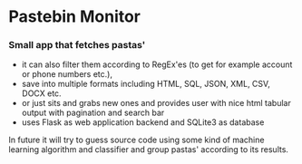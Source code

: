 # Pastebin Monitor
### Small app that fetches pastas'

* it can also filter them according to RegEx'es (to get for example account or phone numbers etc.),
* save into multiple formats including HTML, SQL, JSON, XML, CSV, DOCX etc.
* or just sits and grabs new ones and provides user with nice html tabular output with pagination and search bar
* uses Flask as web application backend and SQLite3 as database

In future it will try to guess source code using some kind of machine learning algorithm and classifier and
group pastas' according to its results.
